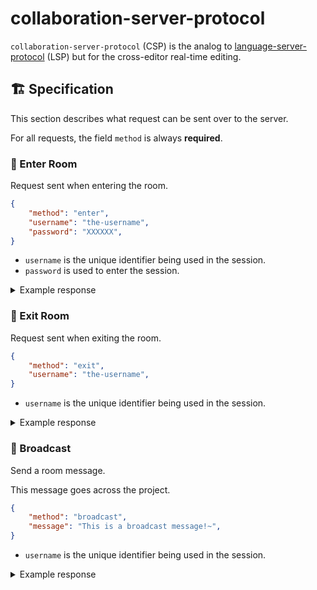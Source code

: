 # collaboration-server-protocol

`collaboration-server-protocol` (CSP) is the analog to [language-server-protocol][]
(LSP) but for the cross-editor real-time editing.

## 🏗 Specification

This section describes what request can be sent over to the server.

For all requests, the field `method` is always **required**.

### 🚪 Enter Room

Request sent when entering the room.

```json
{
    "method": "enter",
    "username": "the-username",
    "password": "XXXXXX",
}
```

- `username` is the unique identifier being used in the session.
- `password` is used to enter the session.

<details>
<summary>Example response</summary>

```json
{
    "method": "enter",
    "message": "You have successully entered the room",
    "username": "the-username",
    "status": "success",
}
```

</details>

### 🚪 Exit Room

Request sent when exiting the room.

```json
{
    "method": "exit",
    "username": "the-username",
}
```

- `username` is the unique identifier being used in the session.

<details>
<summary>Example response</summary>

```json
{
    "method": "exit",
    "message": "You have successfully left the room",
    "status": "success",
}
```

</details>

### 📢 Broadcast

Send a room message.

This message goes across the project.

```json
{
    "method": "broadcast",
    "message": "This is a broadcast message!~",
}
```

- `username` is the unique identifier being used in the session.

<details>
<summary>Example response</summary>

```json
{
    "method": "broadcast",
    "username:": "the-username",
    "message": "This is a broadcast message!~",
    "status": "success",
}
```

</details>

<!-- Links -->

[language-server-protocol]: https://github.com/microsoft/language-server-protocol
